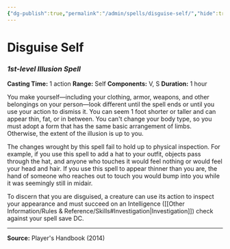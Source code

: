 ```yaml
---
{"dg-publish":true,"permalink":"/admin/spells/disguise-self/","hide":true,"updated":"2025-08-11T11:53:29.366+01:00"}
---
```


# Disguise Self
### *1st-level Illusion Spell*
**Casting Time:** 1 action
**Range:** Self
**Components:** V, S
**Duration:** 1 hour

You make yourself—including your clothing, armor, weapons, and other belongings on your person—look different until the spell ends or until you use your action to dismiss it. You can seem 1 foot shorter or taller and can appear thin, fat, or in between. You can't change your body type, so you must adopt a form that has the same basic arrangement of limbs. Otherwise, the extent of the illusion is up to you.

The changes wrought by this spell fail to hold up to physical inspection. For example, if you use this spell to add a hat to your outfit, objects pass through the hat, and anyone who touches it would feel nothing or would feel your head and hair. If you use this spell to appear thinner than you are, the hand of someone who reaches out to touch you would bump into you while it was seemingly still in midair.

To discern that you are disguised, a creature can use its action to inspect your appearance and must succeed on an Intelligence ([[Other Information/Rules & Reference/Skills#Investigation\|Investigation]]) check against your spell save DC.

---
**Source:** Player's Handbook (2014)